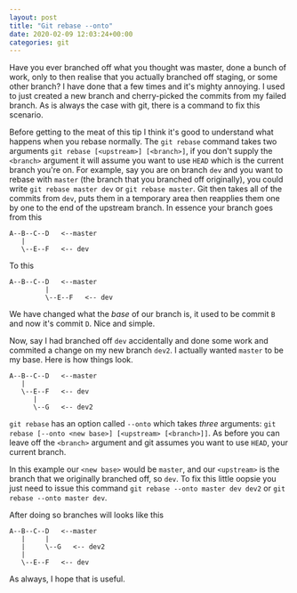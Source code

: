 ```yaml
---
layout: post
title: "Git rebase --onto"
date: 2020-02-09 12:03:24+00:00
categories: git
---
```


Have you ever branched off what you thought was master, done a bunch of work, only to then realise that you actually branched off staging, or some other branch? I have done that a few times and it's mighty annoying. I used to just created a new branch and cherry-picked the commits from my failed branch. As is always the case with git, there is a command to fix this scenario.

Before getting to the meat of this tip I think it's good to understand what happens when you rebase normally. The `git rebase` command takes two arguments `git rebase [<upstream>] [<branch>]`, if you don't supply the `<branch>` argument it will assume you want to use `HEAD` which is the current branch you're on. For example, say you are on branch `dev` and you want to rebase with `master` (the branch that you branched off originally), you could write `git rebase master dev` or `git rebase master`. Git then takes all of the commits from `dev`, puts them in a temporary area then reapplies them one by one to the end of the upstream branch. In essence your branch goes from this

```
A--B--C--D   <--master
   |
   \--E--F   <-- dev
```
To this
```
A--B--C--D   <--master
         |
         \--E--F   <-- dev
```
We have changed what the _base_ of our branch is, it used to be commit `B` and now it's commit `D`. Nice and simple.

Now, say I had branched off `dev` accidentally and done some work and commited a change on my new branch `dev2`. I actually wanted `master` to be my base. Here is how things look.

```
A--B--C--D   <--master
   |
   \--E--F   <-- dev
      |
      \--G   <-- dev2
```
`git rebase` has an option called `--onto` which takes *three* arguments: `git rebase [--onto <new base>] [<upstream> [<branch>]]`. As before you can leave off the `<branch>` argument and git assumes you want to use `HEAD`, your current branch.

In this example our `<new base>` would be `master`, and our `<upstream>` is the branch that we originally branched off, so `dev`. To fix this little oopsie you just need to issue this command `git rebase --onto master dev dev2` or `git rebase --onto master dev`.

After doing so branches will looks like this
```
A--B--C--D   <--master
   |     |
   |     \--G   <-- dev2
   |
   \--E--F   <-- dev
```

As always, I hope that is useful.
